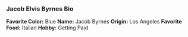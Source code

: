 ### Jacob Elvis Byrnes Bio

**Favorite Color:** Blue
**Name:** Jacob Byrnes
**Origin:** Los Angeles
**Favorite Food:** Italian
**Hobby:** Getting Paid
